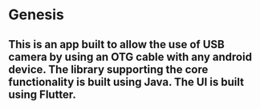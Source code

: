 # Genesis

## This is an app built to allow the use of USB camera by using an OTG cable with any android device. The library supporting the core functionality is built using Java. The UI is built using Flutter.
